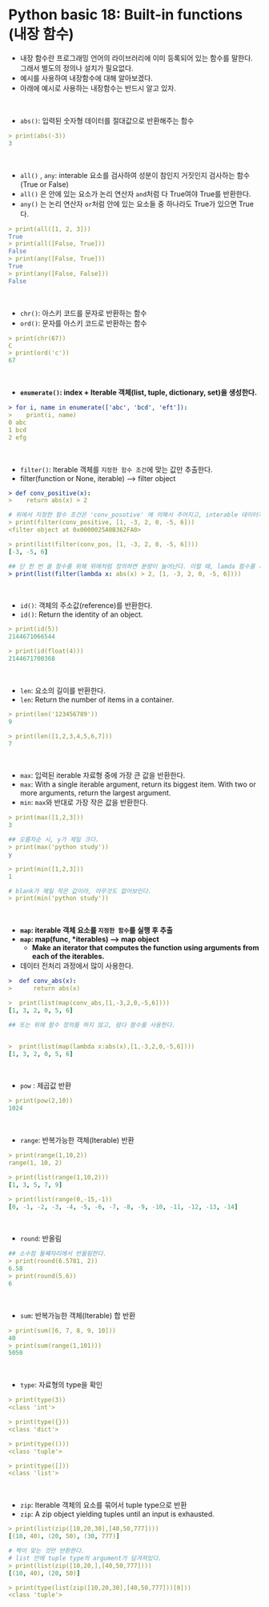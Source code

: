 # Python basic 18: Built-in functions (내장 함수)

- 내장 함수란 프로그래밍 언어의 라이브러리에 이미 등록되어 있는 함수를 말한다. 그래서 별도의 정의나 설치가 필요없다.
- 예시를 사용하여 내장함수에 대해 알아보겠다.
- 아래에 예시로 사용하는 내장함수는 반드시 알고 있자.

<br>

- `abs()`: 입력된 숫자형 데이터를 절대값으로 반환해주는 함수

```yml
> print(abs(-3))
3
```

<br>

- `all()` , `any`: interable 요소를 검사하여 성분이 참인지 거짓인지 검사하는 함수 (True or False)
- `all()` 은 안에 있는 요소가 논리 연산자 `and`처럼 다 True여야 True를 반환한다.
- `any()` 는 논리 연산자 `or`처럼 안에 있는 요소들 중 하나라도 True가 있으면 True다.

```yml
> print(all([1, 2, 3]))
True
> print(all([False, True]))
False
> print(any([False, True]))
True
> print(any([False, False]))
False
```

<br>

- `chr()`: 아스키 코드를 문자로 반환하는 함수
- `ord()`: 문자를 아스키 코드로 반환하는 함수

```yml
> print(chr(67))
C
> print(ord('c'))
67
```

<br>

- **`enumerate()`: index + Iterable 객체(list, tuple, dictionary, set)을 생성한다.**

```yml
> for i, name in enumerate(['abc', 'bcd', 'eft']):
>    print(i, name)
0 abc
1 bcd
2 efg
```

<br>

- `filter()`: Iterable 객체를 `지정한 함수 조건`에 맞는 값만 추출한다.
- filter(function or None, iterable) --> filter object

```yml
> def conv_positive(x):
>    return abs(x) > 2

# 위에서 지정한 함수 조건은 'conv_posotive' 에 의해서 주어지고, interable 데이터가 입력된다.
> print(filter(conv_positive, [1, -3, 2, 0, -5, 6]))
<filter object at 0x0000025A0B362FA0>

> print(list(filter(conv_pos, [1, -3, 2, 0, -5, 6])))
[-3, -5, 6]

## 단 한 번 쓸 함수를 위해 위에처럼 정의하면 분량이 늘어난다. 이럴 때, lamda 함수를 사용한다.
> print(list(filter(lambda x: abs(x) > 2, [1, -3, 2, 0, -5, 6])))
```

<br>

- `id()`: 객체의 주소값(reference)를 반환한다.
- `id()`: Return the identity of an object.

```yml
> print(id(5))
2144671066544

> print(id(float(4)))
2144671700368
```

<br>

- `len`: 요소의 길이를 반환한다.
- `len`: Return the number of items in a container.

```yml
> print(len('123456789'))
9

> print(len([1,2,3,4,5,6,7]))
7
```

<br>

- `max`: 입력된 iterable 자료형 중에 가장 큰 값을 반환한다.
- `max`: With a single iterable argument, return its biggest item. With two or more arguments, return the largest argument.
- `min`: `max`와 반대로 가장 작은 값을 반환한다.

```yml
> print(max([1,2,3]))
3

## 오름차순 시, y가 제일 크다.
> print(max('python study'))
y

> print(min([1,2,3]))
1

# blank가 제일 작은 값이라, 아무것도 없어보인다.
> print(min('python study'))


```

<br>

- **`map`: iterable 객체 요소를 `지정한 함수`를 실행 후 추출**
- **`map`: map(func, \*iterables) --> map object**
  - **Make an iterator that computes the function using arguments from each of the iterables.**
- 데이터 전처리 과정에서 많이 사용한다.

```yml
>  def conv_abs(x):
>      return abs(x)

>  print(list(map(conv_abs,[1,-3,2,0,-5,6])))
[1, 3, 2, 0, 5, 6]

## 또는 위에 함수 정의를 하지 않고, 람다 함수를 사용한다.


>  print(list(map(lambda x:abs(x),[1,-3,2,0,-5,6])))
[1, 3, 2, 0, 5, 6]

```

<br>

- `pow` : 제곱값 반환

```yml
> print(pow(2,10))
1024
```

<br>

- `range`: 반복가능한 객체(Iterable) 반환

```yml
> print(range(1,10,2))
range(1, 10, 2)

> print(list(range(1,10,2)))
[1, 3, 5, 7, 9]

> print(list(range(0,-15,-1))
[0, -1, -2, -3, -4, -5, -6, -7, -8, -9, -10, -11, -12, -13, -14]

```

<br>

- `round`: 반올림

```yml
## 소수점 둘쨰자리에서 반올림한다.
> print(round(6.5781, 2))
6.58
> print(round(5.6))
6
```

<br>

- `sum`: 반복가능한 객체(Iterable) 합 반환

```yml
> print(sum([6, 7, 8, 9, 10]))
40
> print(sum(range(1,101)))
5050
```

<br>

- `type`: 자료형의 type을 확인

```yml
> print(type(3))
<class 'int'>

> print(type({}))
<class 'dict'>

> print(type(()))
<class 'tuple'>

> print(type([]))
<class 'list'>
```

<br>

- `zip`: Iterable 객체의 요소를 묶어서 tuple type으로 반환
- `zip`: A zip object yielding tuples until an input is exhausted.

```yml
> print(list(zip([10,20,30],[40,50,777])))
[(10, 40), (20, 50), (30, 777)]

# 짝이 맞는 것만 반환한다.
# list 안에 tuple type의 argument가 담겨져있다.
> print(list(zip([10,20,],[40,50,777])))
[(10, 40), (20, 50)]

> print(type(list(zip([10,20,30],[40,50,777]))[0]))
<class 'tuple'>
```
